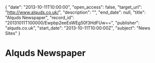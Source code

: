 {
  "date": "2013-10-11T10:00:00", 
  "open_access": false, 
  "target_url": "http://www.alquds.co.uk/", 
  "description": "", 
  "end_date": null, 
  "title": "Alquds Newspaper", 
  "record_id": "20131011T100000/Ewpbp2eeEsWEg50f3HdFUw==", 
  "publisher": "alquds.co.uk", 
  "start_date": "2013-10-11T10:00:00Z", 
  "subject": "News Sites"
}

# Alquds Newspaper

